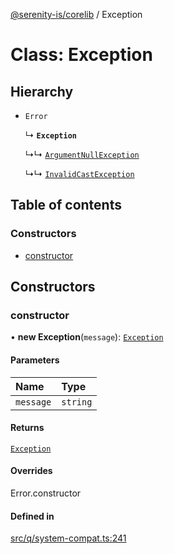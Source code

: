 [@serenity-is/corelib](../README.md) / Exception

# Class: Exception

## Hierarchy

- `Error`

  ↳ **`Exception`**

  ↳↳ [`ArgumentNullException`](ArgumentNullException.md)

  ↳↳ [`InvalidCastException`](InvalidCastException.md)

## Table of contents

### Constructors

- [constructor](Exception.md#constructor)

## Constructors

### constructor

• **new Exception**(`message`): [`Exception`](Exception.md)

#### Parameters

| Name | Type |
| :------ | :------ |
| `message` | `string` |

#### Returns

[`Exception`](Exception.md)

#### Overrides

Error.constructor

#### Defined in

[src/q/system-compat.ts:241](https://github.com/serenity-is/serenity/blob/master/packages/corelib/src/q/system-compat.ts#L241)
